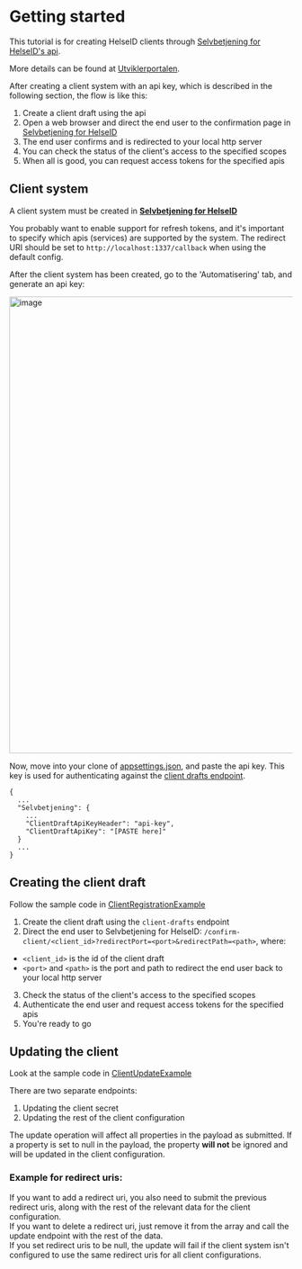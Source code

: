 # Getting started

This tutorial is for creating HelseID clients through [Selvbetjening for HelseID's api](https://api.selvbetjening.test.nhn.no/).

More details can be found at [Utviklerportalen](https://utviklerportal.nhn.no/informasjonstjenester/helseid/tilgang-til-helseid/selvbetjening-manifests/docs/client-api/client-api-overviewmd/).

After creating a client system with an api key, which is described in the following section, the flow is like this:

1. Create a client draft using the api
2. Open a web browser and direct the end user to the confirmation page in [Selvbetjening for HelseID](https://selvbetjening.test.nhn.no)
3. The end user confirms and is redirected to your local http server
4. You can check the status of the client's access to the specified scopes
5. When all is good, you can request access tokens for the specified apis

## Client system

A client system must be created in **[Selvbetjening for HelseID ](https://selvbetjening.test.nhn.no/)**

You probably want to enable support for refresh tokens, and it's important to specify which apis (services) are supported by the system. The redirect URI should be set to `http://localhost:1337/callback` when using the default config.

After the client system has been created, go to the 'Automatisering' tab, and generate an api key:

<img width="812" alt="image" src="https://user-images.githubusercontent.com/69471911/234249639-d973749e-27b4-4b50-8a6b-2e4179f46e0e.png">

Now, move into your clone of [appsettings.json](https://github.com/NorskHelsenett/Selvbetjening.Samples/blob/main/ClientRegistrationExample/appsettings.json), and paste the api key. This key is used for authenticating against the [client drafts endpoint](https://ext.selvbetjening.test.nhn.no).

```
{
  ...
  "Selvbetjening": {
    ...
    "ClientDraftApiKeyHeader": "api-key",
    "ClientDraftApiKey": "[PASTE here]"
  }
  ...
}
```

## Creating the client draft

Follow the sample code in [ClientRegistrationExample](https://github.com/NorskHelsenett/Selvbetjening.Samples/tree/main/ClientRegistrationExample)

1. Create the client draft using the `client-drafts` endpoint
2. Direct the end user to Selvbetjening for HelseID: `/confirm-client/<client_id>?redirectPort=<port>&redirectPath=<path>`, where:
- `<client_id>` is the id of the client draft
- `<port>` and `<path>` is the port and path to redirect the end user back to your local http server
3. Check the status of the client's access to the specified scopes
4. Authenticate the end user and request access tokens for the specified apis
5. You're ready to go

## Updating the client

Look at the sample code in [ClientUpdateExample](https://github.com/NorskHelsenett/Selvbetjening.Samples/tree/main/ClientUpdateExample)

There are two separate endpoints:
1. Updating the client secret
2. Updating the rest of the client configuration

The update operation will affect all properties in the payload as submitted. If a property is set to null in the payload, the property **will not** be ignored and will be updated in the client configuration.

### Example for redirect uris: ###

If you want to add a redirect uri, you also need to submit the previous redirect uris, along with the rest of the relevant data for the client configuration.  
If you want to delete a redirect uri, just remove it from the array and call the update endpoint with the rest of the data.  
If you set redirect uris to be null, the update will fail if the client system isn't configured to use the same redirect uris for all client configurations.
